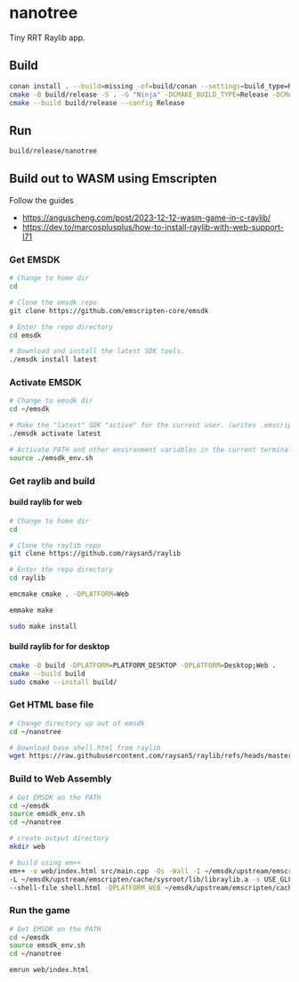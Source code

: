 # nanotree

Tiny RRT Raylib app.

## Build

```bash
conan install . --build=missing -of=build/conan --settings=build_type=Release
cmake -B build/release -S . -G "Ninja" -DCMAKE_BUILD_TYPE=Release -DCMAKE_TOOLCHAIN_FILE="build/conan/conan_toolchain.cmake" -DCMAKE_CXX_FLAGS="-march=native -ffast-math -flto=auto" -DCMAKE_C_FLAGS="-march=native -ffast-math -flto=auto"
cmake --build build/release --config Release
```

## Run

```bash
build/release/nanotree
```

## Build out to WASM using Emscripten

Follow the guides

- <https://anguscheng.com/post/2023-12-12-wasm-game-in-c-raylib/>
- <https://dev.to/marcosplusplus/how-to-install-raylib-with-web-support-l71>

### Get EMSDK

```bash
# Change to home dir
cd

# Clone the emsdk repo
git clone https://github.com/emscripten-core/emsdk

# Enter the repo directory
cd emsdk

# Download and install the latest SDK tools.
./emsdk install latest
```

### Activate EMSDK

```bash
# Change to emsdk dir
cd ~/emsdk

# Make the "latest" SDK "active" for the current user. (writes .emscripten file)
./emsdk activate latest

# Activate PATH and other environment variables in the current terminal
source ./emsdk_env.sh
```

### Get raylib and build

#### build raylib for web

```bash
# Change to home dir
cd

# Clone the raylib repo
git clone https://github.com/raysan5/raylib

# Enter the repo directory
cd raylib

emcmake cmake . -DPLATFORM=Web

emmake make

sudo make install 
```

#### build raylib for for desktop

```bash
cmake -B build -DPLATFORM=PLATFORM_DESKTOP -DPLATFORM=Desktop;Web .
cmake --build build
sudo cmake --install build/
```

### Get HTML base file

```bash
# Change directory up out of emsdk
cd ~/nanotree

# Download base shell.html from raylib
wget https://raw.githubusercontent.com/raysan5/raylib/refs/heads/master/src/shell.html
```

### Build to Web Assembly

```bash
# Get EMSDK on the PATH
cd ~/emsdk
source emsdk_env.sh
cd ~/nanotree

# create output directory
mkdir web

# build using em++
em++ -o web/index.html src/main.cpp -Os -Wall -I ~/emsdk/upstream/emscripten/cache/sysroot/include \
-L ~/emsdk/upstream/emscripten/cache/sysroot/lib/libraylib.a -s USE_GLFW=3 -s ASYNCIFY \
--shell-file shell.html -DPLATFORM_WEB ~/emsdk/upstream/emscripten/cache/sysroot/lib/libraylib.a
```

### Run the game

```bash
# Get EMSDK on the PATH
cd ~/emsdk
source emsdk_env.sh
cd ~/nanotree

emrun web/index.html
```
